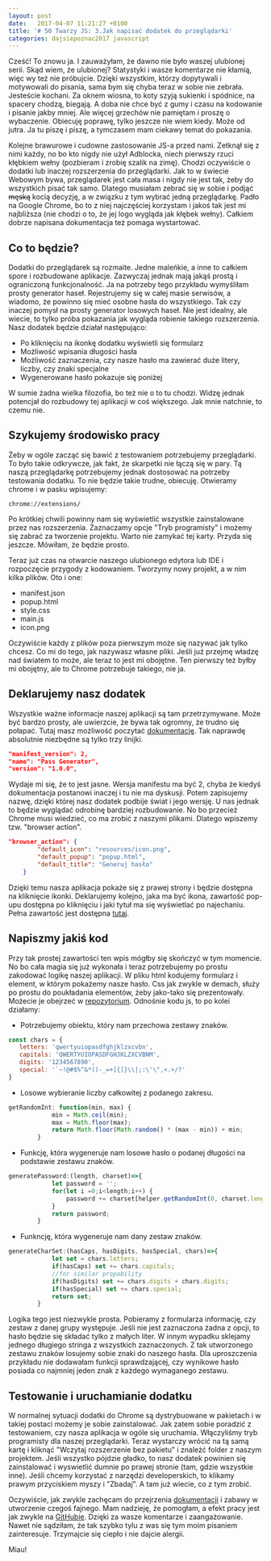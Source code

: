 ```yaml
---
layout: post
date:   2017-04-07 11:21:27 +0100
title: '# 50 Twarzy JS: 3.Jak napisać dodatek do przeglądarki'
categories: dajsiepoznac2017 javascript
---
```

Cześć! To znowu ja. I zauważyłam, że dawno nie było waszej ulubionej serii. Skąd wiem, że ulubionej? Statystyki i wasze komentarze nie kłamią, więc wy też nie próbujcie. Dzięki wszystkim, którzy dopytywali i motywowali do pisania, sama bym się chyba teraz w sobie nie zebrała. Jesteście kochani. Za oknem wiosna, to koty szyją sukienki i spódnice, na spacery chodzą, biegają. A doba nie chce być z gumy i czasu na kodowanie i pisanie jakby mniej. Ale więcej grzechów nie pamiętam i proszę o wybaczenie. Obiecuję poprawę, tylko jeszcze nie wiem kiedy. Może od jutra. Ja tu piszę i piszę, a tymczasem mam ciekawy temat do pokazania.

Kolejne brawurowe i cudowne zastosowanie JS-a przed nami. Zetknął się z nimi każdy, no bo kto nigdy nie użył Adblocka, niech pierwszy rzuci kłębkiem wełny (pozbieram i zrobię szalik na zimę). Chodzi oczywiście o dodatki lub inaczej rozszerzenia do przeglądarki. Jak to w świecie Webowym bywa, przeglądarek jest cała masa i nigdy nie jest tak, żeby do wszystkich pisać tak samo. Dlatego musiałam zebrać się w sobie i podjąć ~~męską~~ kocią decyzję, a w związku z tym wybrać jedną przeglądarkę. Padło na Google Chrome, bo to z niej najczęściej korzystam i jakoś tak jest mi najbliższa (nie chodzi o to, że jej logo wygląda jak kłębek wełny). Całkiem dobrze napisana dokumentacja też pomaga wystartować.

## Co to będzie?
Dodatki do przeglądarek są rozmaite. Jedne maleńkie, a inne to całkiem spore i rozbudowane aplikacje. Zazwyczaj jednak mają jakąś prostą i ograniczoną funkcjonalność. Ja na potrzeby tego przykładu wymyśliłam prosty generator haseł. Rejestrujemy się w całej masie serwisów, a wiadomo, że powinno się mieć osobne hasła do wszystkiego. Tak czy inaczej pomysł na prosty generator losowych haseł. Nie jest idealny, ale wiecie, to tylko próba pokazania jak wygląda robienie takiego rozszerzenia. Nasz dodatek będzie działał następująco:
* Po kliknięciu na ikonkę dodatku wyświetli się formularz
* Możliwość wpisania długości hasła
* Możliwość zaznaczenia, czy nasze hasło ma zawierać duże litery, liczby, czy znaki specjalne
* Wygenerowane hasło pokazuje się poniżej

W sumie żadna wielka filozofia, bo też nie o to tu chodzi. Widzę jednak potencjał do rozbudowy tej aplikacji w coś większego. Jak mnie natchnie, to czemu nie.
## Szykujemy środowisko pracy
Żeby w ogóle zacząć się bawić z testowaniem potrzebujemy przeglądarki. To było takie odkrywcze, jak fakt, że skarpetki nie łączą się w pary. Tą naszą przeglądarkę potrzebujemy jednak dostosować na potrzeby testowania dodatku. To nie będzie takie trudne, obiecuję. Otwieramy chrome i w pasku wpisujemy:

```url
chrome://extensions/
```
Po krótkiej chwili powinny nam się wyświetlić wszystkie zainstalowane przez nas rozszerzenia. Zaznaczamy opcje "Tryb programisty" i możemy się zabrać za tworzenie projektu. Warto nie zamykać tej karty. Przyda się jeszcze. Mówiłam, że będzie prosto.

Teraz już czas na otwarcie naszego ulubionego edytora lub IDE i rozpoczęcie przygody z kodowaniem. Tworzymy nowy projekt, a w nim kilka plików. Oto i one:
* manifest.json
* popup.html
* style.css
* main.js
* icon.png

Oczywiście każdy z plików poza pierwszym może się nazywać jak tylko chcesz. Co mi do tego, jak nazywasz własne pliki. Jeśli już przejmę władzę nad światem to może, ale teraz to jest mi obojętne. Ten pierwszy też byłby mi obojętny, ale to Chrome potrzebuje takiego, nie ja.

## Deklarujemy nasz dodatek
Wszystkie ważne informacje naszej aplikacji są tam przetrzymywane. Może być bardzo prosty, ale uwierzcie, że bywa tak ogromny, że trudno się połapać. Tutaj masz możliwość poczytać [dokumentację](https://developer.chrome.com/extensions/manifest). Tak naprawdę absolutnie niezbędne są tylko trzy linijki.
```json
"manifest_version": 2,
"name": "Pass Generator",
"version": "1.0.0",
```
Wydaje mi się, że to jest jasne. Wersja manifestu ma być 2, chyba że kiedyś dokumentacja postanowi inaczej i tu nie ma dyskusji. Potem zapisujemy nazwę, dzięki której nasz dodatek podbije świat i jego wersję. U nas jednak to będzie wyglądać odrobinę bardziej rozbudowanie. No bo przecież Chrome musi wiedzieć, co ma zrobić z naszymi plikami. Dlatego wpiszemy tzw. "browser action".
```json
"browser_action": {
        "default_icon": "resources/icon.png",
        "default_popup": "popup.html",
        "default_title": "Generuj hasło"
    }
```
Dzięki temu nasza aplikacja pokaże się z prawej strony i będzie dostępna na kliknięcie ikonki. Deklarujemy kolejno, jaka ma być ikona, zawartość pop-upu dostępna po kliknięciu i jaki tytuł ma się wyświetlać po najechaniu. Pełna zawartość jest dostępna [tutaj](https://github.com/korneliakobiela/pass-generator/blob/master/manifest.json).
## Napiszmy jakiś kod
Przy tak prostej zawartości ten wpis mógłby się skończyć w tym momencie. No bo cała magia się już wykonała i teraz potrzebujemy po prostu zakodować logikę naszej aplikacji. W pliku html kodujemy formularz i element, w którym pokażemy nasze hasło. Css jak zwykle w demach, służy po prostu do poukładania elementów, żeby jako-tako się prezentowały. Możecie je obejrzeć w [repozytorium](https://github.com/korneliakobiela/pass-generator). Odnośnie kodu js, to po kolei działamy:
* Potrzebujemy obiektu, który nam przechowa zestawy znaków.
 ```js
const chars = {
    letters: 'qwertyuiopasdfghjklzxcvbn',
    capitals: 'QWERTYUIOPASDFGHJKLZXCVBNM',
    digits: '1234567890',
    special: '`~!@#$%^&*()-_=+[{]}\\|;:\'\",<.>/?'
}
```
* Losowe wybieranie liczby całkowitej z podanego zakresu.
```js
getRandomInt: function(min, max) {
            min = Math.ceil(min);
            max = Math.floor(max);
            return Math.floor(Math.random() * (max - min)) + min;
        }
```

* Funkcję, która wygeneruje nam losowe hasło o podanej długości na podstawie zestawu znaków.
```js
generatePassword:(length, charset)=>{
            let password = '';
            for(let i =0;i<length;i++) {
                password += charset[helper.getRandomInt(0, charset.length)]
            }
            return password;
        }
```
* Funkncję, która wygeneruje nam dany zestaw znaków.
```js
generateCharSet:(hasCaps, hasDigits, hasSpecial, chars)=>{
            let set = chars.letters;
            if(hasCaps) set += chars.capitals;
            //for similar propability
            if(hasDigits) set += chars.digits + chars.digits;
            if(hasSpecial) set += chars.special;
            return set;
        }
```

Logika tego jest niezwykle prosta. Pobieramy z formularza informację, czy zestaw z danej grupy występuje. Jeśli nie jest zaznaczona żadna z opcji, to hasło będzie się składać tylko z małych liter. W innym wypadku sklejamy jednego długiego stringa z wszystkich zaznaczonych. Z tak utworzonego zestawu znaków losujemy sobie znaki do naszego hasła. Dla uproszczenia przykładu nie dodawałam funkcji sprawdzającej, czy wynikowe hasło posiada co najmniej jeden znak z każdego wymaganego zestawu.

## Testowanie i uruchamianie dodatku
W normalnej sytuacji dodatki do Chrome są dystrybuowane w pakietach i w takiej postaci możemy je sobie zainstalować. Jak zatem sobie poradzić z testowaniem, czy nasza aplikacja w ogóle się uruchamia. Włączyliśmy tryb programisty dla naszej przeglądarki. Teraz wystarczy wrócić na tą samą kartę i kliknąć "Wczytaj rozszerzenie bez pakietu" i znależć folder z naszym projektem. Jeśli wszystko pójdzie gładko, to nasz dodatek powinien się zainstalować i wyswietlić dumnie po prawej stronie (tam, gdzie wszystkie inne). Jeśli chcemy korzystać z narzędzi developerskich, to klikamy prawym przyciskiem myszy i "Zbadaj". A tam już wiecie, co z tym zrobić.

Oczywiście, jak zwykle zachęcam do przejrzenia [dokumentacji](https://developer.chrome.com/extensions/) i zabawy w utworzenie czegoś fajnego. Mam nadzieję, że pomogłam, a efekt pracy jest jak zwykle na [GitHubie](https://github.com/korneliakobiela/pass-generator). Dzięki za wasze komentarze i zaangażowanie. Nawet nie sądziłam, że tak szybko tylu z was się tym moim pisaniem zainteresuje. Trzymajcie się ciepło i nie dajcie alergii.

Miau!
